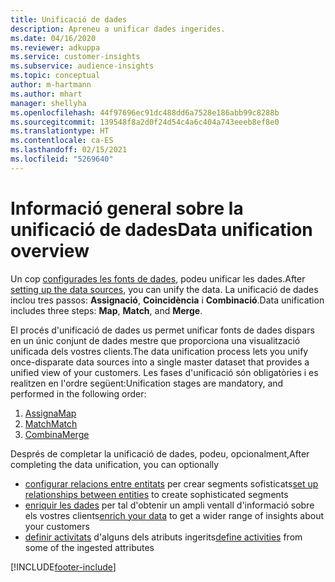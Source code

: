 ```yaml
---
title: Unificació de dades
description: Apreneu a unificar dades ingerides.
ms.date: 04/16/2020
ms.reviewer: adkuppa
ms.service: customer-insights
ms.subservice: audience-insights
ms.topic: conceptual
author: m-hartmann
ms.author: mhart
manager: shellyha
ms.openlocfilehash: 44f97696ec91dc488dd6a7528e186abb99c8288b
ms.sourcegitcommit: 139548f8a2d0f24d54c4a6c404a743eeeb8ef8e0
ms.translationtype: HT
ms.contentlocale: ca-ES
ms.lasthandoff: 02/15/2021
ms.locfileid: "5269640"
---
```

# <a name="data-unification-overview"></a><span data-ttu-id="3f145-103">Informació general sobre la unificació de dades</span><span class="sxs-lookup"><span data-stu-id="3f145-103">Data unification overview</span></span>

<span data-ttu-id="3f145-104">Un cop [configurades les fonts de dades](data-sources.md), podeu unificar les dades.</span><span class="sxs-lookup"><span data-stu-id="3f145-104">After [setting up the data sources](data-sources.md), you can unify the data.</span></span> <span data-ttu-id="3f145-105">La unificació de dades inclou tres passos: **Assignació**, **Coincidència** i **Combinació**.</span><span class="sxs-lookup"><span data-stu-id="3f145-105">Data unification includes three steps: **Map**, **Match**, and **Merge**.</span></span>

<span data-ttu-id="3f145-106">El procés d'unificació de dades us permet unificar fonts de dades dispars en un únic conjunt de dades mestre que proporciona una visualització unificada dels vostres clients.</span><span class="sxs-lookup"><span data-stu-id="3f145-106">The data unification process lets you unify once-disparate data sources into a single master dataset that provides a unified view of your customers.</span></span> <span data-ttu-id="3f145-107">Les fases d'unificació són obligatòries i es realitzen en l'ordre següent:</span><span class="sxs-lookup"><span data-stu-id="3f145-107">Unification stages are mandatory, and performed in the following order:</span></span>

1. [<span data-ttu-id="3f145-108">Assigna</span><span class="sxs-lookup"><span data-stu-id="3f145-108">Map</span></span>](map-entities.md)
2. [<span data-ttu-id="3f145-109">Match</span><span class="sxs-lookup"><span data-stu-id="3f145-109">Match</span></span>](match-entities.md)
3. [<span data-ttu-id="3f145-110">Combina</span><span class="sxs-lookup"><span data-stu-id="3f145-110">Merge</span></span>](merge-entities.md)

<span data-ttu-id="3f145-111">Després de completar la unificació de dades, podeu, opcionalment,</span><span class="sxs-lookup"><span data-stu-id="3f145-111">After completing the data unification, you can optionally</span></span>

- <span data-ttu-id="3f145-112">[configurar relacions entre entitats](relationships.md) per crear segments sofisticats</span><span class="sxs-lookup"><span data-stu-id="3f145-112">[set up relationships between entities](relationships.md) to create sophisticated segments</span></span>
- <span data-ttu-id="3f145-113">[enriquir les dades](enrichment-hub.md) per tal d'obtenir un ampli ventall d'informació sobre els vostres clients</span><span class="sxs-lookup"><span data-stu-id="3f145-113">[enrich your data](enrichment-hub.md) to get a wider range of insights about your customers</span></span>
- <span data-ttu-id="3f145-114">[definir activitats](activities.md) d'alguns dels atributs ingerits</span><span class="sxs-lookup"><span data-stu-id="3f145-114">[define activities](activities.md) from some of the ingested attributes</span></span>


[!INCLUDE[footer-include](../includes/footer-banner.md)]